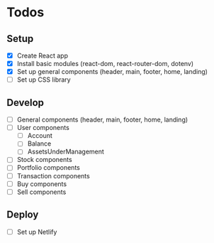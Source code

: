 # Todos

## Setup
- [x] Create React app
- [x] Install basic modules (react-dom, react-router-dom, dotenv)
- [x] Set up general components (header, main, footer, home, landing)
- [ ] Set up CSS library

## Develop
- [ ] General components (header, main, footer, home, landing)
- [ ] User components
	- [ ] Account
	- [ ] Balance
	- [ ] AssetsUnderManagement
- [ ] Stock components
- [ ] Portfolio components
- [ ] Transaction components
- [ ] Buy components
- [ ] Sell components

## Deploy
- [ ] Set up Netlify